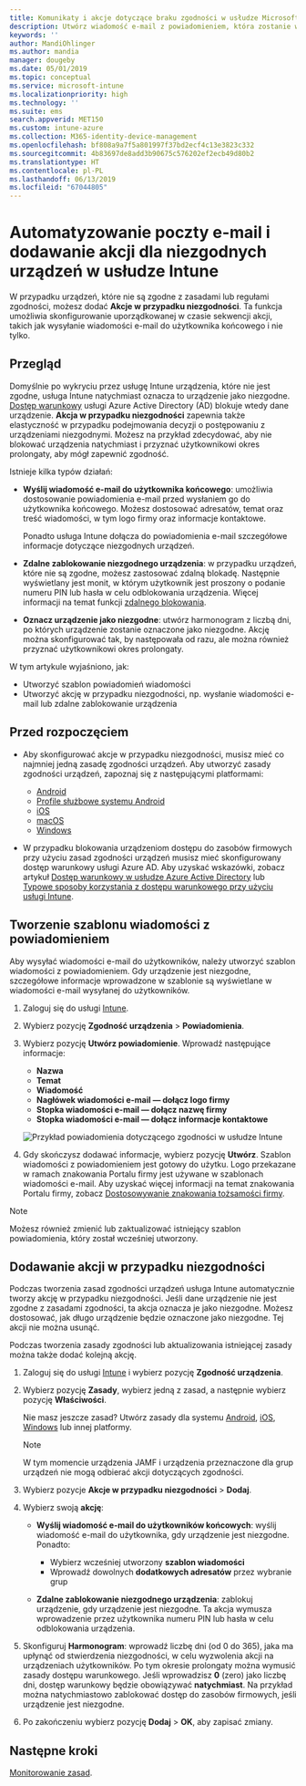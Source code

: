 ```yaml
---
title: Komunikaty i akcje dotyczące braku zgodności w usłudze Microsoft Intune — Azure | Microsoft Docs
description: Utwórz wiadomość e-mail z powiadomieniem, która zostanie wysłana do niezgodnych urządzeń. Dodaj akcje do wykonania po oznaczeniu urządzenia jako niezgodne, takie jak dodanie okresu prolongaty na zapewnienie zgodności lub utworzenie harmonogram w celu zablokowania dostępu, dopóki urządzenie nie będzie zgodne. Zrób to za pomocą usługi Microsoft Intune na platformie Azure.
keywords: ''
author: MandiOhlinger
ms.author: mandia
manager: dougeby
ms.date: 05/01/2019
ms.topic: conceptual
ms.service: microsoft-intune
ms.localizationpriority: high
ms.technology: ''
ms.suite: ems
search.appverid: MET150
ms.custom: intune-azure
ms.collection: M365-identity-device-management
ms.openlocfilehash: bf808a9a7f5a801997f37bd2ecf4c13e3823c332
ms.sourcegitcommit: 4b83697de8add3b90675c576202ef2ecb49d80b2
ms.translationtype: HT
ms.contentlocale: pl-PL
ms.lasthandoff: 06/13/2019
ms.locfileid: "67044805"
---
```

# <a name="automate-email-and-add-actions-for-noncompliant-devices-in-intune"></a>Automatyzowanie poczty e-mail i dodawanie akcji dla niezgodnych urządzeń w usłudze Intune

W przypadku urządzeń, które nie są zgodne z zasadami lub regułami zgodności, możesz dodać **Akcje w przypadku niezgodności**. Ta funkcja umożliwia skonfigurowanie uporządkowanej w czasie sekwencji akcji, takich jak wysyłanie wiadomości e-mail do użytkownika końcowego i nie tylko.

## <a name="overview"></a>Przegląd

Domyślnie po wykryciu przez usługę Intune urządzenia, które nie jest zgodne, usługa Intune natychmiast oznacza to urządzenie jako niezgodne. [Dostęp warunkowy](https://docs.microsoft.com/azure/active-directory/active-directory-conditional-access-azure-portal) usługi Azure Active Directory (AD) blokuje wtedy dane urządzenie. **Akcja w przypadku niezgodności** zapewnia także elastyczność w przypadku podejmowania decyzji o postępowaniu z urządzeniami niezgodnymi. Możesz na przykład zdecydować, aby nie blokować urządzenia natychmiast i przyznać użytkownikowi okres prolongaty, aby mógł zapewnić zgodność.

Istnieje kilka typów działań:

- **Wyślij wiadomość e-mail do użytkownika końcowego**: umożliwia dostosowanie powiadomienia e-mail przed wysłaniem go do użytkownika końcowego. Możesz dostosować adresatów, temat oraz treść wiadomości, w tym logo firmy oraz informacje kontaktowe.

    Ponadto usługa Intune dołącza do powiadomienia e-mail szczegółowe informacje dotyczące niezgodnych urządzeń.

- **Zdalne zablokowanie niezgodnego urządzenia**: w przypadku urządzeń, które nie są zgodne, możesz zastosować zdalną blokadę. Następnie wyświetlany jest monit, w którym użytkownik jest proszony o podanie numeru PIN lub hasła w celu odblokowania urządzenia. Więcej informacji na temat funkcji [zdalnego blokowania](device-remote-lock.md). 

- **Oznacz urządzenie jako niezgodne**: utwórz harmonogram z liczbą dni, po których urządzenie zostanie oznaczone jako niezgodne. Akcję można skonfigurować tak, by następowała od razu, ale można również przyznać użytkownikowi okres prolongaty.

W tym artykule wyjaśniono, jak:

- Utworzyć szablon powiadomień wiadomości
- Utworzyć akcję w przypadku niezgodności, np. wysłanie wiadomości e-mail lub zdalne zablokowanie urządzenia


## <a name="before-you-begin"></a>Przed rozpoczęciem

- Aby skonfigurować akcje w przypadku niezgodności, musisz mieć co najmniej jedną zasadę zgodności urządzeń. Aby utworzyć zasady zgodności urządzeń, zapoznaj się z następującymi platformami:

  - [Android](compliance-policy-create-android.md)
  - [Profile służbowe systemu Android](compliance-policy-create-android-for-work.md)
  - [iOS](compliance-policy-create-ios.md)
  - [macOS](compliance-policy-create-mac-os.md)
  - [Windows](compliance-policy-create-windows.md)

- W przypadku blokowania urządzeniom dostępu do zasobów firmowych przy użyciu zasad zgodności urządzeń musisz mieć skonfigurowany dostęp warunkowy usługi Azure AD. Aby uzyskać wskazówki, zobacz artykuł [Dostęp warunkowy w usłudze Azure Active Directory](https://docs.microsoft.com/azure/active-directory/active-directory-conditional-access-azure-portal) lub [Typowe sposoby korzystania z dostępu warunkowego przy użyciu usługi Intune](conditional-access-intune-common-ways-use.md).

## <a name="create-a-notification-message-template"></a>Tworzenie szablonu wiadomości z powiadomieniem

Aby wysyłać wiadomości e-mail do użytkowników, należy utworzyć szablon wiadomości z powiadomieniem. Gdy urządzenie jest niezgodne, szczegółowe informacje wprowadzone w szablonie są wyświetlane w wiadomości e-mail wysyłanej do użytkowników.

1. Zaloguj się do usługi [Intune](https://go.microsoft.com/fwlink/?linkid=2090973).
2. Wybierz pozycję **Zgodność urządzenia** > **Powiadomienia**.
3. Wybierz pozycję **Utwórz powiadomienie**. Wprowadź następujące informacje:

   - **Nazwa**
   - **Temat**
   - **Wiadomość**
   - **Nagłówek wiadomości e-mail — dołącz logo firmy**
   - **Stopka wiadomości e-mail — dołącz nazwę firmy**
   - **Stopka wiadomości e-mail — dołącz informacje kontaktowe**

   ![Przykład powiadomienia dotyczącego zgodności w usłudze Intune](./media/actionsfornoncompliance-1.PNG)

4. Gdy skończysz dodawać informacje, wybierz pozycję **Utwórz**. Szablon wiadomości z powiadomieniem jest gotowy do użytku. Logo przekazane w ramach znakowania Portalu firmy jest używane w szablonach wiadomości e-mail. Aby uzyskać więcej informacji na temat znakowania Portalu firmy, zobacz [Dostosowywanie znakowania tożsamości firmy](company-portal-app.md#company-identity-branding-customization).

> [!NOTE]
> Możesz również zmienić lub zaktualizować istniejący szablon powiadomienia, który został wcześniej utworzony.

## <a name="add-actions-for-noncompliance"></a>Dodawanie akcji w przypadku niezgodności

Podczas tworzenia zasad zgodności urządzeń usługa Intune automatycznie tworzy akcję w przypadku niezgodności. Jeśli dane urządzenie nie jest zgodne z zasadami zgodności, ta akcja oznacza je jako niezgodne. Możesz dostosować, jak długo urządzenie będzie oznaczone jako niezgodne. Tej akcji nie można usunąć.

Podczas tworzenia zasady zgodności lub aktualizowania istniejącej zasady można także dodać kolejną akcję. 

1. Zaloguj się do usługi [Intune](https://go.microsoft.com/fwlink/?linkid=2090973) i wybierz pozycję **Zgodność urządzenia**.
2. Wybierz pozycję **Zasady**, wybierz jedną z zasad, a następnie wybierz pozycję **Właściwości**. 

    Nie masz jeszcze zasad? Utwórz zasady dla systemu [Android](compliance-policy-create-android.md), [iOS](compliance-policy-create-ios.md), [Windows](compliance-policy-create-windows.md) lub innej platformy.
  
    > [!NOTE]
    > W tym momencie urządzenia JAMF i urządzenia przeznaczone dla grup urządzeń nie mogą odbierać akcji dotyczących zgodności.

3. Wybierz pozycje **Akcje w przypadku niezgodności** > **Dodaj**.
4. Wybierz swoją **akcję**: 

    - **Wyślij wiadomość e-mail do użytkowników końcowych**: wyślij wiadomość e-mail do użytkownika, gdy urządzenie jest niezgodne. Ponadto: 
    
         - Wybierz wcześniej utworzony **szablon wiadomości**
         - Wprowadź dowolnych **dodatkowych adresatów** przez wybranie grup
    
    - **Zdalne zablokowanie niezgodnego urządzenia**: zablokuj urządzenie, gdy urządzenie jest niezgodne. Ta akcja wymusza wprowadzenie przez użytkownika numeru PIN lub hasła w celu odblokowania urządzenia. 
    
5. Skonfiguruj **Harmonogram**: wprowadź liczbę dni (od 0 do 365), jaka ma upłynąć od stwierdzenia niezgodności, w celu wyzwolenia akcji na urządzeniach użytkowników. Po tym okresie prolongaty można wymusić zasady dostępu warunkowego. Jeśli wprowadzisz **0** (zero) jako liczbę dni, dostęp warunkowy będzie obowiązywać **natychmiast**. Na przykład można natychmiastowo zablokować dostęp do zasobów firmowych, jeśli urządzenie jest niezgodne.

6. Po zakończeniu wybierz pozycję **Dodaj** > **OK**, aby zapisać zmiany.

## <a name="next-steps"></a>Następne kroki

[Monitorowanie zasad](compliance-policy-monitor.md).
